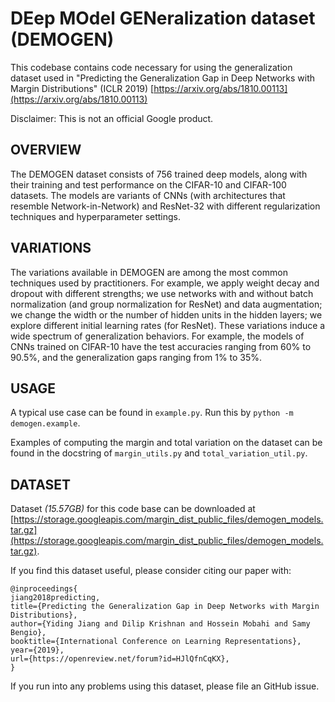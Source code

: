 # DEep MOdel GENeralization dataset (DEMOGEN)


This codebase contains code necessary for using the generalization dataset used
in "Predicting the Generalization Gap in Deep Networks with Margin
Distributions" (ICLR 2019) [https://arxiv.org/abs/1810.00113](https://arxiv.org/abs/1810.00113)

Disclaimer: This is not an official Google product.

## OVERVIEW
The DEMOGEN dataset consists of 756 trained deep models, along with their training and test performance on the CIFAR-10 and CIFAR-100 datasets. The models are variants of CNNs (with architectures that resemble Network-in-Network) and ResNet-32 with different regularization techniques and hyperparameter settings.

## VARIATIONS
The variations available in DEMOGEN are among the most common techniques used by practitioners. For example, we apply weight decay and dropout with different strengths; we use networks with and without batch normalization (and group normalization for ResNet) and data augmentation; we change the width or the number of hidden units in the hidden layers; we explore different initial learning rates (for ResNet). These variations induce a wide spectrum of generalization behaviors. For example, the models of CNNs trained on CIFAR-10 have the test accuracies ranging from 60% to 90.5%, and the generalization gaps ranging from 1% to 35%.

## USAGE
A typical use case can be found in `example.py`. Run this by `python -m demogen.example`.

Examples of computing the margin and total variation on the dataset can be found
in the docstring of `margin_utils.py` and `total_variation_util.py`.

## DATASET
Dataset *(15.57GB)* for this code base can be downloaded at [https://storage.googleapis.com/margin_dist_public_files/demogen_models.tar.gz](https://storage.googleapis.com/margin_dist_public_files/demogen_models.tar.gz).

If you find this dataset useful, please consider citing our paper with:

```
@inproceedings{
jiang2018predicting,
title={Predicting the Generalization Gap in Deep Networks with Margin Distributions},
author={Yiding Jiang and Dilip Krishnan and Hossein Mobahi and Samy Bengio},
booktitle={International Conference on Learning Representations},
year={2019},
url={https://openreview.net/forum?id=HJlQfnCqKX},
}
```

If you run into any problems using this dataset, please file an GitHub issue.
